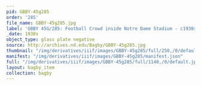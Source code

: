 ```yaml
---
pid: GBBY-45g285
order: '285'
file_name: GBBY-45g285.jpg
label: 'GBBY 45G/285: Football Crowd inside Notre Dame Stadium - c1930s'
_date: 1930s
object_type: glass plate negative
source: http://archives.nd.edu/Bagby/GBBY-45g285.jpg
thumbnail: "/img/derivatives/iiif/images/GBBY-45g285/full/250,/0/default.jpg"
manifest: "/img/derivatives/iiif/images/GBBY-45g285/manifest.json"
full: "/img/derivatives/iiif/images/GBBY-45g285/full/1140,/0/default.jpg"
layout: bagby_item
collection: bagby
---
```

